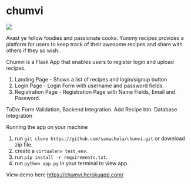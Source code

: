 # chumvi 

<a href="#"><img src="https://travis-ci.org/samachola/chumvi.svg?branch=master" /></a>

Avast ye fellow foodies and passionate cooks. Yummy recipes provides a platform for users to keep track of their awesome recipes and share with others if they so wish.

Chumvi is a Flask App that enables users to register login and upload recipes. 

1. Landing Page - Shows a list of recipes and login/signup button
2. Login Page - Login Form with username and password fields.
3. Registration Page - Registration Page with Name Fields, Email and Password.

ToDo: 
Form Validation, Backend Integration.
Add Recipe btn.
Database Integration

Running the app on your machine

1.   run `git clone https://github.com/samachola/chumvi.git` or download zip file.
2.  create a `virtualenv test_env`.
3. run `pip install -r requirements.txt`.
4.  run `python app.py` in your terminal to view app.


View demo here 
https://chumvi.herokuapp.com/
